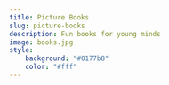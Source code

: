 ```yaml
---
title: Picture Books
slug: picture-books
description: Fun books for young minds
image: books.jpg
style:
    background: "#0177b8"
    color: "#fff"
---
```


